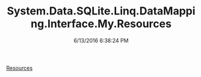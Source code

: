 ﻿---
title: System.Data.SQLite.Linq.DataMapping.Interface.My.Resources
date: 6/13/2016 6:38:24 PM
---

[Resources](T-System.Data.SQLite.Linq.DataMapping.Interface.My.Resources.Resources.html)
